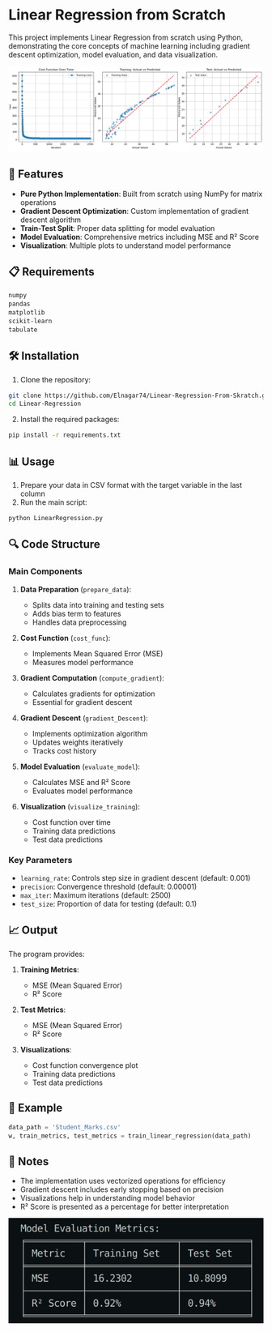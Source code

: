 # Linear Regression from Scratch

This project implements Linear Regression from scratch using Python, demonstrating the core concepts of machine learning including gradient descent optimization, model evaluation, and data visualization.

![Visualization Figures](Figures.png)

## 🚀 Features

- **Pure Python Implementation**: Built from scratch using NumPy for matrix operations
- **Gradient Descent Optimization**: Custom implementation of gradient descent algorithm
- **Train-Test Split**: Proper data splitting for model evaluation
- **Model Evaluation**: Comprehensive metrics including MSE and R² Score
- **Visualization**: Multiple plots to understand model performance

## 📋 Requirements

```bash
numpy
pandas
matplotlib
scikit-learn
tabulate
```

## 🛠️ Installation

1. Clone the repository:
```bash
git clone https://github.com/Elnagar74/Linear-Regression-From-Skratch.git
cd Linear-Regression
```

2. Install the required packages:
```bash
pip install -r requirements.txt
```

## 📊 Usage

1. Prepare your data in CSV format with the target variable in the last column
2. Run the main script:
```python
python LinearRegression.py
```

## 🔍 Code Structure

### Main Components

1. **Data Preparation** (`prepare_data`):
   - Splits data into training and testing sets
   - Adds bias term to features
   - Handles data preprocessing

2. **Cost Function** (`cost_func`):
   - Implements Mean Squared Error (MSE)
   - Measures model performance

3. **Gradient Computation** (`compute_gradient`):
   - Calculates gradients for optimization
   - Essential for gradient descent

4. **Gradient Descent** (`gradient_Descent`):
   - Implements optimization algorithm
   - Updates weights iteratively
   - Tracks cost history

5. **Model Evaluation** (`evaluate_model`):
   - Calculates MSE and R² Score
   - Evaluates model performance

6. **Visualization** (`visualize_training`):
   - Cost function over time
   - Training data predictions
   - Test data predictions

### Key Parameters

- `learning_rate`: Controls step size in gradient descent (default: 0.001)
- `precision`: Convergence threshold (default: 0.00001)
- `max_iter`: Maximum iterations (default: 2500)
- `test_size`: Proportion of data for testing (default: 0.1)

## 📈 Output

The program provides:

1. **Training Metrics**:
   - MSE (Mean Squared Error)
   - R² Score

2. **Test Metrics**:
   - MSE (Mean Squared Error)
   - R² Score

3. **Visualizations**:
   - Cost function convergence plot
   - Training data predictions
   - Test data predictions

## 🎯 Example

```python
data_path = 'Student_Marks.csv'
w, train_metrics, test_metrics = train_linear_regression(data_path)
```

## 📝 Notes

- The implementation uses vectorized operations for efficiency
- Gradient descent includes early stopping based on precision
- Visualizations help in understanding model behavior
- R² Score is presented as a percentage for better interpretation

![Model Accuracy](Model_Accuracy.png)
